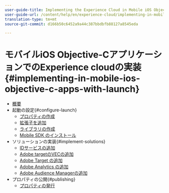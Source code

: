 ```yaml
---
user-guide-title: Implementing the Experience Cloud in Mobile iOS Objective-C Applications
user-guide-url: /content/help/en/experience-cloud/implementing-in-mobile-ios-objective-c-apps-with-launch/index.html
translation-type: tm+mt
source-git-commit: d166b50c6452a9a44c387bbdbfb88127a8545eda

---
```



# モバイルiOS Objective-CアプリケーションでのExperience cloudの実装 {#implementing-in-mobile-ios-objective-c-apps-with-launch}

+ [概要](index.md)
+ 起動の設定{#configure-launch}
   + [プロパティの作成](launch-create-a-property.md)
   + [拡張子を追加](launch-add-extensions.md)
   + [ライブラリの作成](launch-create-a-library.md)
   + [Mobile SDK のインストール](launch-install-the-mobile-sdk.md)
+ ソリューションの実装{#implement-solutions}
   + [IDサービスの追加](id-service.md)
   + [Adobe targetのVECの追加](target-vec.md)
   + [Adobe Target の追加](target.md)
   + [Adobe Analytics の追加](analytics.md)
   + [Adobe Audience Managerの追加](audience-manager.md)
+ プロパティの公開{#publishing}
   + [プロパティの発行](publish.md)
